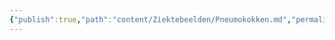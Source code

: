 ```yaml
---
{"publish":true,"path":"content/Ziektebeelden/Pneumokokken.md","permalink":"/content/ziektebeelden/pneumokokken/","title":"Pneumokokken","draft":true,"tags":["Longeneeskunde","Infectieziekten","draft","Ziektebeeld"]}
---
```


